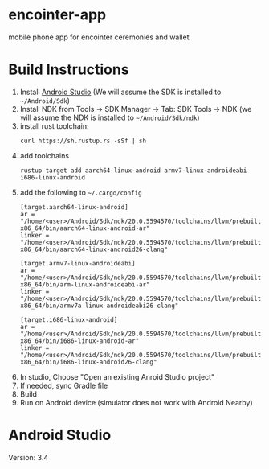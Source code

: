 # encointer-app
mobile phone app for encointer ceremonies and wallet

# Build Instructions
1. Install [Android Studio](https://developer.android.com/studio) (We will assume the SDK is installed to `~/Android/Sdk`)
1. Install NDK from Tools -> SDK Manager -> Tab: SDK Tools -> NDK (we will assume the NDK is installed to `~/Android/Sdk/ndk`)
1. install rust toolchain: 
   ```
   curl https://sh.rustup.rs -sSf | sh
   ```
1. add toolchains
   ```
   rustup target add aarch64-linux-android armv7-linux-androideabi i686-linux-android
   ```
1. add the following to `~/.cargo/config`
   ```
   [target.aarch64-linux-android]
   ar = "/home/<user>/Android/Sdk/ndk/20.0.5594570/toolchains/llvm/prebuilt/linux-x86_64/bin/aarch64-linux-android-ar"
   linker = "/home/<user>/Android/Sdk/ndk/20.0.5594570/toolchains/llvm/prebuilt/linux-x86_64/bin/aarch64-linux-android26-clang"
   
   [target.armv7-linux-androideabi]
   ar = "/home/<user>/Android/Sdk/ndk/20.0.5594570/toolchains/llvm/prebuilt/linux-x86_64/bin/arm-linux-androideabi-ar"
   linker = "/home/<user>/Android/Sdk/ndk/20.0.5594570/toolchains/llvm/prebuilt/linux-x86_64/bin/armv7a-linux-androideabi26-clang"
   
   [target.i686-linux-android]
   ar = "/home/<user>/Android/Sdk/ndk/20.0.5594570/toolchains/llvm/prebuilt/linux-x86_64/bin/i686-linux-android-ar"
   linker = "/home/<user>/Android/Sdk/ndk/20.0.5594570/toolchains/llvm/prebuilt/linux-x86_64/bin/i686-linux-android26-clang"
   ```
2. In studio, Choose "Open an existing Anroid Studio project"
3. If needed, sync Gradle file
4. Build
5. Run on Android device (simulator does not work with Android Nearby)



# Android Studio
Version: 3.4

